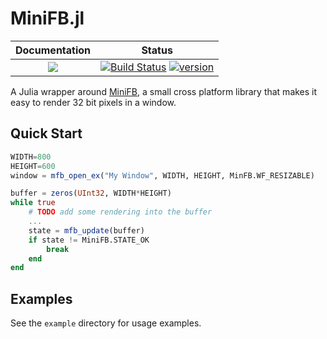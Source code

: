 # MiniFB.jl

| **Documentation**           | **Status**            |
|:---------------------------:|:---------------------:|
| [![][docs-stable-img]][docs-stable-url]  |  [![Build Status][ci-img]](ci-url)  [![version][version-img]](version-url)|




A Julia wrapper around [MiniFB](https://github.com/emoon/minifb), a small cross platform library that makes it easy to render 32 bit pixels in a window. 


## Quick Start

```julia
WIDTH=800
HEIGHT=600
window = mfb_open_ex("My Window", WIDTH, HEIGHT, MinFB.WF_RESIZABLE)

buffer = zeros(UInt32, WIDTH*HEIGHT)
while true
    # TODO add some rendering into the buffer
    ...
    state = mfb_update(buffer)
    if state != MiniFB.STATE_OK
        break
    end
end
```

## Examples

See the `example` directory for usage examples. 

[docs-stable-img]: https://img.shields.io/badge/docs-stable-blue.svg
[docs-stable-url]: https://juliahub.com/docs/MiniFB/
[ci-img]: https://github.com/aviks/MiniFB.jl/workflows/CI/badge.svg
[ci-url]: https://travis-ci.org/JuliaDocs/Documenter.jl
[version-img]: https://juliahub.com/docs/MiniFB/version.svg
[version-url]: https://juliahub.com/ui/Packages/MiniFB/NwZ6j

